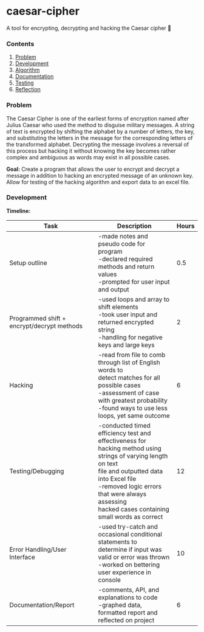 # caesar-cipher
A tool for encrypting, decrypting and hacking the Caesar cipher 🦝

### Contents
1.  [Problem](#PROBLEM)
2.  [Development](#DEVELOPMENT)
3.  [Algorithm](#ALGORITHM)
4.  [Documentation](#DOCUMENTATION)
5.  [Testing](#TESTING)
6.  [Reflection](#REFLECTION)

### Problem <a name = "PROBLEM"></a>
The Caesar Cipher is one of the earliest forms of encryption named after Julius Caesar who
used the method to disguise military messages. A string of text is encrypted by shifting the
alphabet by a number of letters, the key, and substituting the letters in the message for the
corresponding letters of the transformed alphabet. Decrypting the message involves a reversal
of this process but hacking it without knowing the key becomes rather complex and ambiguous
as words may exist in all possible cases.

**Goal:** Create a program that allows the user to encrypt and decrypt a message in addition to
hacking an encrypted message of an unknown key. Allow for testing of the hacking algorithm and export data to an excel file.

### Development <a name = "DEVELOPMENT"></a>
**Timeline:** 

| Task | Description | Hours |
|--------------------------------------------|-------------------------------------------------------------------------------------------------------------------------------------------------------------------------------------------------------------------------------------------------------------------|-------|
| Setup outline | -made notes and pseudo code for program<br>-declared required methods and return values<br>-prompted for user input and output | 0.5 |
| Programmed shift + encrypt/decrypt methods | -used loops and array to shift elements<br>-took user input and returned encrypted string<br>-handling for negative keys and large keys | 2 |
| Hacking | -read from file to comb through list of English words to<br>detect matches for all possible cases<br>-assessment of case with greatest probability<br>-found ways to use less loops, yet same outcome | 6 |
| Testing/Debugging | -conducted timed efficiency test and effectiveness for<br>hacking method using strings of varying length on text<br>file and outputted data into Excel file<br>-removed logic errors that were always assessing<br>hacked cases containing small words as correct | 12 |
| Error Handling/User Interface | -used try-catch and occasional conditional statements to<br>determine if input was valid or error was thrown<br>-worked on bettering user experience in console | 10 |
| Documentation/Report | -comments, API, and explanations to code<br>-graphed data, formatted report and reflected on project | 6 |

